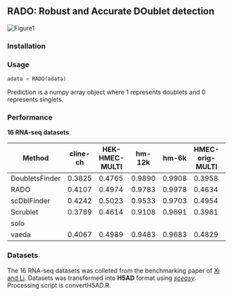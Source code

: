 ## RADO: Robust and Accurate DOublet detection

![Figure1](/Users/chan/Documents/GitHub/RADO/figure/Figure1.png)

### Installation

### Usage
```python
adata = RADO(adata)
```

Prediction is a numpy array object where 1 represents doublets and 0 represents singlets.

### Performance
**16 RNA-seq datasets**

| Method         | cline-ch | HEK-HMEC-MULTI | hm-12k | hm-6k  | HMEC-orig-MULTI | HMEC-rep-MULTI | J293t-dm | mkidney-ch | nuc-MULTI | pbmc-1A-dm | pbmc-1B-dm | pbmc-1C-dm | pbmc-2ctrl-dm | pbmc-2stim-dm | pbmc-ch | pdx-MULTI | Average |
| -------------- | -------- | -------------- | ------ | ------ | --------------- | -------------- | -------- | ---------- | --------- | ---------- | ---------- | ---------- | ------------- | ------------- | ------- | --------- | ------- |
| DoubletsFinder | 0.3825   | 0.4765         | 0.9890 | 0.9908 | 0.3958          | 0.6035         | 0.2303   | 0.4605     | 0.4428    | 0.4869     | 0.2289     | 0.5368     | 0.6014        | 0.6446        | 0.6066  | 0.3937    | 0.5294  |
| RADO           | 0.4107   | 0.4974         | 0.9783 | 0.9978 | 0.4634          | 0.6104         | 0.2398   | 0.6236     | 0.4638    | 0.4961     | 0.3890     | 0.5684     | 0.6913        | 0.7021        | 0.6496  | 0.4493    | 0.5769  |
| scDblFinder    | 0.4242   | 0.5023         | 0.9533 | 0.9703 | 0.4954          | 0.6045         | 0.1557   | 0.5989     | 0.4480    | 0.5161     | 0.4119     | 0.5878     | 0.6550        | 0.6538        | 0.6535  | 0.3981    | 0.5643  |
| Scrublet       | 0.3789   | 0.4614         | 0.9108 | 0.9691 | 0.3981          | 0.4906         | 0.2553   | 0.5482     | 0.3580    | 0.2449     | 0.2023     | 0.3079     | 0.5635        | 0.5441        | 0.5260  | 0.2528    | 0.4632  |
| solo           |          |                |        |        |                 |                |          |            |           |            |            |            |               |               |         |           |         |
| vaeda          | 0.4067   | 0.4989         | 0.9483 | 0.9683 | 0.4829          | 0.6035         | 0.0978   | 0.5810     | 0.4398    | 0.0759     | 0.3799     | 0.5276     | 0.6733        | 0.6548        | 0.6072  | 0.4178    | 0.5227  |

### Datasets
The 16 RNA-seq datasets was colleted from the benchmarking paper of [Xi and Li](https://doi.org/10.1016/j.cels.2020.11.008). Datasets was transformed into **H5AD** format using [*sceasy*](https://github.com/cellgeni/sceasy). Processing script is convertH5AD.R.